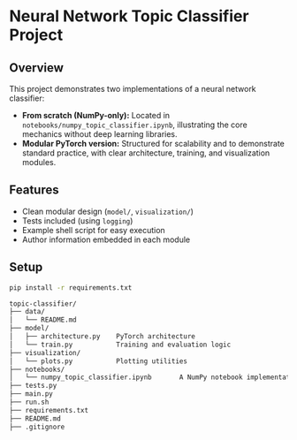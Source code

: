 # Neural Network Topic Classifier Project

## Overview

This project demonstrates two implementations of a neural network classifier:

- **From scratch (NumPy-only):** Located in `notebooks/numpy_topic_classifier.ipynb`, illustrating the core mechanics without deep learning libraries.
- **Modular PyTorch version:** Structured for scalability and to demonstrate standard practice, with clear architecture, training, and visualization modules.

## Features

- Clean modular design (`model/`, `visualization/`)
- Tests included (using `logging`)
- Example shell script for easy execution
- Author information embedded in each module

## Setup

```bash
pip install -r requirements.txt

topic-classifier/
├── data/
│   └── README.md
├── model/
│   ├── architecture.py    PyTorch architecture
│   └── train.py           Training and evaluation logic
├── visualization/
│   └── plots.py           Plotting utilities
├── notebooks/
│   └── numpy_topic_classifier.ipynb       A NumPy notebook implementation.
├── tests.py
├── main.py
├── run.sh
├── requirements.txt
├── README.md
├── .gitignore
